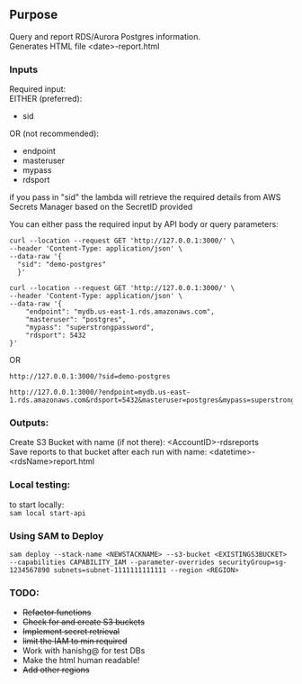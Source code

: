 ## Purpose
Query and report RDS/Aurora Postgres information.   
Generates HTML file \<date>-report.html

### Inputs
Required input:   
EITHER (preferred):    
* sid

OR (not recommended):   
* endpoint
* masteruser
* mypass
* rdsport

if you pass in "sid" the lambda will retrieve the required details from AWS Secrets Manager based on the SecretID  provided

You can either pass the required input by API body or query parameters:
```
curl --location --request GET 'http://127.0.0.1:3000/' \
--header 'Content-Type: application/json' \
--data-raw '{
  "sid": "demo-postgres"
  }'

curl --location --request GET 'http://127.0.0.1:3000/' \
--header 'Content-Type: application/json' \
--data-raw '{
    "endpoint": "mydb.us-east-1.rds.amazonaws.com",
    "masteruser": "postgres",
    "mypass": "superstrongpassword",
    "rdsport": 5432
}'
```
OR
```
http://127.0.0.1:3000/?sid=demo-postgres

http://127.0.0.1:3000/?endpoint=mydb.us-east-1.rds.amazonaws.com&rdsport=5432&masteruser=postgres&mypass=superstrongpassword
```
### Outputs:
Create S3 Bucket with name (if not there): \<AccountID>-rdsreports   
Save reports to that bucket after each run with name: \<datetime>-\<rdsName>report.html

### Local testing:
to start locally:    
`sam local start-api`

### Using SAM to Deploy
`sam deploy --stack-name <NEWSTACKNAME> --s3-bucket <EXISTINGS3BUCKET> --capabilities CAPABILITY_IAM --parameter-overrides securityGroup=sg-1234567890 subnets=subnet-1111111111111 --region <REGION>`

### TODO:
* ~~Refactor functions~~
* ~~Check for and create S3 buckets~~
* ~~Implement secret retrieval~~
* ~~limit the IAM to min required~~
* Work with hanishg@ for test DBs
* Make the html human readable!
* ~~Add other regions~~
